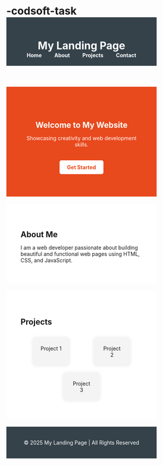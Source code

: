 # -codsoft-task
<!DOCTYPE html>
<html lang="en">
<head>
  <meta charset="UTF-8" />
  <meta name="viewport" content="width=device-width, initial-scale=1.0"/>
  <title>Landing Page</title>
  <style>
    * {
      margin: 0;
      padding: 0;
      box-sizing: border-box;
    }

    body {
      font-family: Arial, sans-serif;
      background-color: #f4f4f4;
      color: #333;
      line-height: 1.6;
    }

    .container {
      width: 90%;
      margin: auto;
      overflow: hidden;
    }

    header {
      background-color: #35424a;
      color: #ffffff;
      padding: 20px 0;
      text-align: center;
    }

    header nav a {
      color: #ffffff;
      margin: 0 15px;
      text-decoration: none;
      font-weight: bold;
    }

    .hero {
      background-color: #e8491d;
      color: #ffffff;
      text-align: center;
      padding: 60px 20px;
    }

    .hero .btn {
      background-color: #ffffff;
      color: #e8491d;
      padding: 10px 20px;
      margin-top: 20px;
      display: inline-block;
      text-decoration: none;
      font-weight: bold;
      border-radius: 5px;
    }

    .about, .projects {
      padding: 40px 20px;
      background-color: #ffffff;
      margin-top: 20px;
    }

    .projects .project-list {
      display: flex;
      flex-wrap: wrap;
      justify-content: space-around;
      margin-top: 20px;
    }

    .project-card {
      background-color: #f4f4f4;
      width: 30%;
      margin: 10px;
      padding: 20px;
      border-radius: 8px;
      text-align: center;
      box-shadow: 0 0 10px rgba(0,0,0,0.1);
    }

    footer {
      background-color: #35424a;
      color: #ffffff;
      text-align: center;
      padding: 20px 0;
      margin-top: 20px;
    }

    @media (max-width: 768px) {
      .project-card {
        width: 100%;
      }
    }
  </style>
</head>
<body>

  <header>
    <div class="container">
      <h1>My Landing Page</h1>
      <nav>
        <a href="#">Home</a>
        <a href="#">About</a>
        <a href="#">Projects</a>
        <a href="#">Contact</a>
      </nav>
    </div>
  </header>

  <section class="hero">
    <div class="container">
      <h2>Welcome to My Website</h2>
      <p>Showcasing creativity and web development skills.</p>
      <a href="#" class="btn">Get Started</a>
    </div>
  </section>

  <section class="about">
    <div class="container">
      <h2>About Me</h2>
      <p>I am a web developer passionate about building beautiful and functional web pages using HTML, CSS, and JavaScript.</p>
    </div>
  </section>

  <section class="projects">
    <div class="container">
      <h2>Projects</h2>
      <div class="project-list">
        <div class="project-card">Project 1</div>
        <div class="project-card">Project 2</div>
        <div class="project-card">Project 3</div>
      </div>
    </div>
  </section>

  <footer>
    <div class="container">
      <p>&copy; 2025 My Landing Page | All Rights Reserved</p>
    </div>
  </footer>

</body>
</html>
